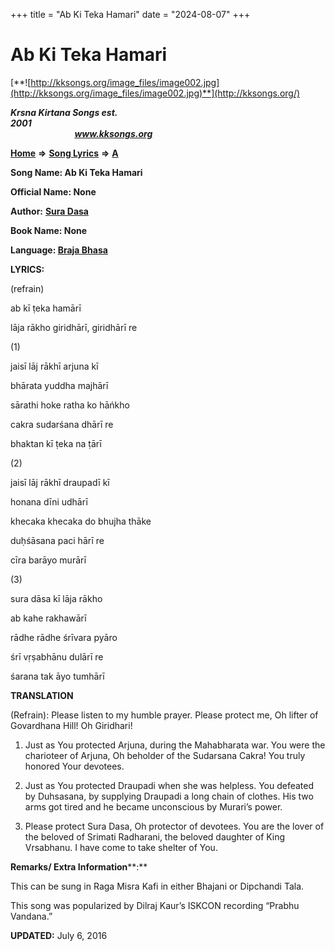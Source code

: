 +++
title = "Ab Ki Teka Hamari"
date = "2024-08-07"
+++

# Ab Ki Teka Hamari
[**![http://kksongs.org/image_files/image002.jpg](http://kksongs.org/image_files/image002.jpg)**](http://kksongs.org/)

**_Krsna Kirtana Songs est. 2001_**                                                                                                                                                 **_www.kksongs.org_**

**[Home](http://kksongs.org/)** **⇒** **[Song Lyrics](http://kksongs.org/lyrics.html)** **⇒** **[A](http://kksongs.org/songs/song_a.html)**

**Song Name: Ab Ki Teka Hamari**

**Official Name: None**

**Author:** [**Sura Dasa**](http://kksongs.org/authors/list/suradasa.html)

**Book Name: None**

**Language: [Braja Bhasa](http://kksongs.org/language/list/braja_bhasa.html)**

**LYRICS:**

(refrain)

ab kī ṭeka hamārī

lāja rākho giridhārī, giridhārī re

(1)

jaisī lāj rākhī arjuna kī

bhārata yuddha majhārī

sārathi hoke ratha ko hāńkho

cakra sudarśana dhārī re

bhaktan kī ṭeka na ṭārī

(2)

jaisī lāj rākhī draupadī kī

honana dīni udhārī

khecaka khecaka do bhujha thāke

duḥśāsana paci hārī re

cīra barāyo murārī

(3)

sura dāsa kī lāja rākho

ab kahe rakhawārī

rādhe rādhe śrīvara pyāro

śrī vṛṣabhānu dulārī re

śarana tak āyo tumhārī

**TRANSLATION**

(Refrain): Please listen to my humble prayer. Please protect me, Oh lifter of Govardhana Hill! Oh Giridhari!

1) Just as You protected Arjuna, during the Mahabharata war. You were the charioteer of Arjuna, Oh beholder of the Sudarsana Cakra! You truly honored Your devotees.

2) Just as You protected Draupadi when she was helpless. You defeated by Duhsasana, by supplying Draupadi a long chain of clothes. His two arms got tired and he became unconscious by Murari’s power.

3) Please protect Sura Dasa, Oh protector of devotees. You are the lover of the beloved of Srimati Radharani, the beloved daughter of King Vrsabhanu. I have come to take shelter of You.

**Remarks/ Extra Information****:**

This can be sung in Raga Misra Kafi in either Bhajani or Dipchandi Tala.

This song was popularized by Dilraj Kaur’s ISKCON recording “Prabhu Vandana.”

**UPDATED:** July 6, 2016